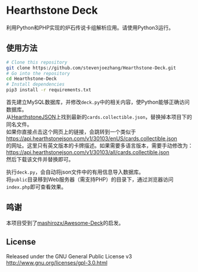 # Hearthstone Deck

利用Python和PHP实现的炉石传说卡组解析应用。请使用Python3运行。

## 使用方法

```bash
# Clone this repository
git clone https://github.com/stevenjoezhang/Hearthstone-Deck.git
# Go into the repository
cd Hearthstone-Deck
# Install dependencies
pip3 install -r requirements.txt
```

首先建立MySQL数据库，并修改`deck.py`中的相关内容，使Python能够正确访问数据库。  
从[HearthstoneJSON](https://hearthstonejson.com/docs/cards.html)上找到最新的`cards.collectible.json`，替换掉本项目下的同名文件。  
如果你直接点击这个网页上的链接，会跳转到一个类似于  
https://api.hearthstonejson.com/v1/30103/enUS/cards.collectible.json  
的网址。这里只有英文版本的卡牌描述。如果需要多语言版本，需要手动修改为：  
https://api.hearthstonejson.com/v1/30103/all/cards.collectible.json  
然后下载该文件并替换即可。

执行`deck.py`，会自动将json文件中的有用信息导入数据库。  
将`public`目录移到Web服务器（需支持PHP）的目录下，通过浏览器访问`index.php`即可查看效果。

## 鸣谢

本项目受到了[mashirozx/Awesome-Deck](https://github.com/mashirozx/Awesome-Deck)的启发。

## License
Released under the GNU General Public License v3  
http://www.gnu.org/licenses/gpl-3.0.html
